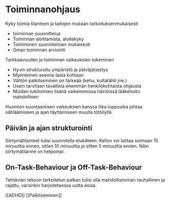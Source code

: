 # Toiminnanohjaus

Kyky toimia tilanteen ja taitojen mukaan tarkoituksenmukaisesti
- toiminnan suunnittelua
- Toiminnan aloittamista, aloitekyky
- Toimiminen suunnitelman mukaisesti
- Oman toiminnan arviointi

Tarkkaavuuden ja toiminnan vaikeuksien tukeminen
  - Hyvin strukturoitu ympäristö ja päiväjärjestys
  - Myönteinen asenne lasta kohtaan
  - Välitön palkitseminen on tärkeää (kehu, kultatähti jne.)
  - Usein tarvitaan tavallista enemmän henkilökohtaista ohjausta
  - Muiden tukitoimien lisänä vaikeimmissa häiriöissä lääkehoito mahdollinen

Huomion suuntaamisen vaikeuksien kanssa liika luppoaika johtaa sähläämiseen ja ajan täyttämiseen muulla tötöilyllä.

## Päivän ja ajan strukturointi

Siirtymätilanteet tulisi suunnitella etukäteen. Kellon voi laittaa soimaan 15 minuuttia ennen, sitten 10 minuuttia ja sitten 5 minuuttia ennen. Näin siirtymätilanne on helpompi.

## On-Task-Behaviour ja Off-Task-Behaviour

Tehtävien tekoon tarkoitetun paikan tulisi olla mahdollisimman rauhallinen ja rajattu, varsinkin harjoitetaessa uutta asiaa.

[[ADHD]]
[[Palkitseminen]]
